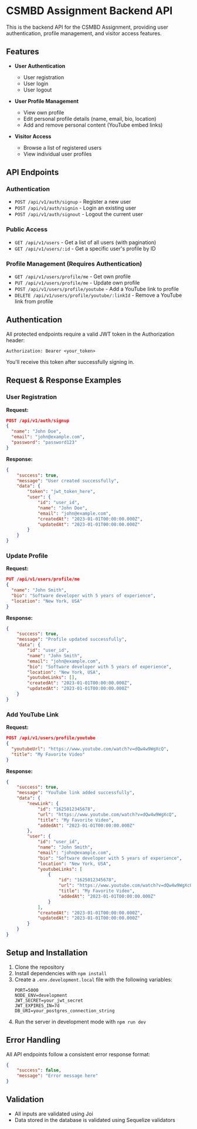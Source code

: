 # CSMBD Assignment Backend API

This is the backend API for the CSMBD Assignment, providing user authentication, profile management, and visitor access features.

## Features

-   **User Authentication**

    -   User registration
    -   User login
    -   User logout

-   **User Profile Management**

    -   View own profile
    -   Edit personal profile details (name, email, bio, location)
    -   Add and remove personal content (YouTube embed links)

-   **Visitor Access**
    -   Browse a list of registered users
    -   View individual user profiles

## API Endpoints

### Authentication

-   `POST /api/v1/auth/signup` - Register a new user
-   `POST /api/v1/auth/signin` - Login an existing user
-   `POST /api/v1/auth/signout` - Logout the current user

### Public Access

-   `GET /api/v1/users` - Get a list of all users (with pagination)
-   `GET /api/v1/users/:id` - Get a specific user's profile by ID

### Profile Management (Requires Authentication)

-   `GET /api/v1/users/profile/me` - Get own profile
-   `PUT /api/v1/users/profile/me` - Update own profile
-   `POST /api/v1/users/profile/youtube` - Add a YouTube link to profile
-   `DELETE /api/v1/users/profile/youtube/:linkId` - Remove a YouTube link from profile

## Authentication

All protected endpoints require a valid JWT token in the Authorization header:

```
Authorization: Bearer <your_token>
```

You'll receive this token after successfully signing in.

## Request & Response Examples

### User Registration

**Request:**

```json
POST /api/v1/auth/signup
{
  "name": "John Doe",
  "email": "john@example.com",
  "password": "password123"
}
```

**Response:**

```json
{
    "success": true,
    "message": "User created successfully",
    "data": {
        "token": "jwt_token_here",
        "user": {
            "id": "user_id",
            "name": "John Doe",
            "email": "john@example.com",
            "createdAt": "2023-01-01T00:00:00.000Z",
            "updatedAt": "2023-01-01T00:00:00.000Z"
        }
    }
}
```

### Update Profile

**Request:**

```json
PUT /api/v1/users/profile/me
{
  "name": "John Smith",
  "bio": "Software developer with 5 years of experience",
  "location": "New York, USA"
}
```

**Response:**

```json
{
    "success": true,
    "message": "Profile updated successfully",
    "data": {
        "id": "user_id",
        "name": "John Smith",
        "email": "john@example.com",
        "bio": "Software developer with 5 years of experience",
        "location": "New York, USA",
        "youtubeLinks": [],
        "createdAt": "2023-01-01T00:00:00.000Z",
        "updatedAt": "2023-01-01T00:00:00.000Z"
    }
}
```

### Add YouTube Link

**Request:**

```json
POST /api/v1/users/profile/youtube
{
  "youtubeUrl": "https://www.youtube.com/watch?v=dQw4w9WgXcQ",
  "title": "My Favorite Video"
}
```

**Response:**

```json
{
    "success": true,
    "message": "YouTube link added successfully",
    "data": {
        "newLink": {
            "id": "1625012345678",
            "url": "https://www.youtube.com/watch?v=dQw4w9WgXcQ",
            "title": "My Favorite Video",
            "addedAt": "2023-01-01T00:00:00.000Z"
        },
        "user": {
            "id": "user_id",
            "name": "John Smith",
            "email": "john@example.com",
            "bio": "Software developer with 5 years of experience",
            "location": "New York, USA",
            "youtubeLinks": [
                {
                    "id": "1625012345678",
                    "url": "https://www.youtube.com/watch?v=dQw4w9WgXcQ",
                    "title": "My Favorite Video",
                    "addedAt": "2023-01-01T00:00:00.000Z"
                }
            ],
            "createdAt": "2023-01-01T00:00:00.000Z",
            "updatedAt": "2023-01-01T00:00:00.000Z"
        }
    }
}
```

## Setup and Installation

1. Clone the repository
2. Install dependencies with `npm install`
3. Create a `.env.development.local` file with the following variables:
    ```
    PORT=5000
    NODE_ENV=development
    JWT_SECRET=your_jwt_secret
    JWT_EXPIRES_IN=7d
    DB_URI=your_postgres_connection_string
    ```
4. Run the server in development mode with `npm run dev`

## Error Handling

All API endpoints follow a consistent error response format:

```json
{
    "success": false,
    "message": "Error message here"
}
```

## Validation

-   All inputs are validated using Joi
-   Data stored in the database is validated using Sequelize validators
